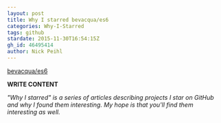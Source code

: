 ```yaml
---
layout: post
title: Why I starred bevacqua/es6
categories: Why-I-Starred
tags: github
stardate: 2015-11-30T16:54:15Z
gh_id: 46495414
author: Nick Peihl
---
```


[bevacqua/es6](https://github.com/bevacqua/es6)

**WRITE CONTENT**

*"Why I starred" is a series of articles describing projects I star on GitHub and why I found them interesting. My hope is that you'll find them interesting as well.*

